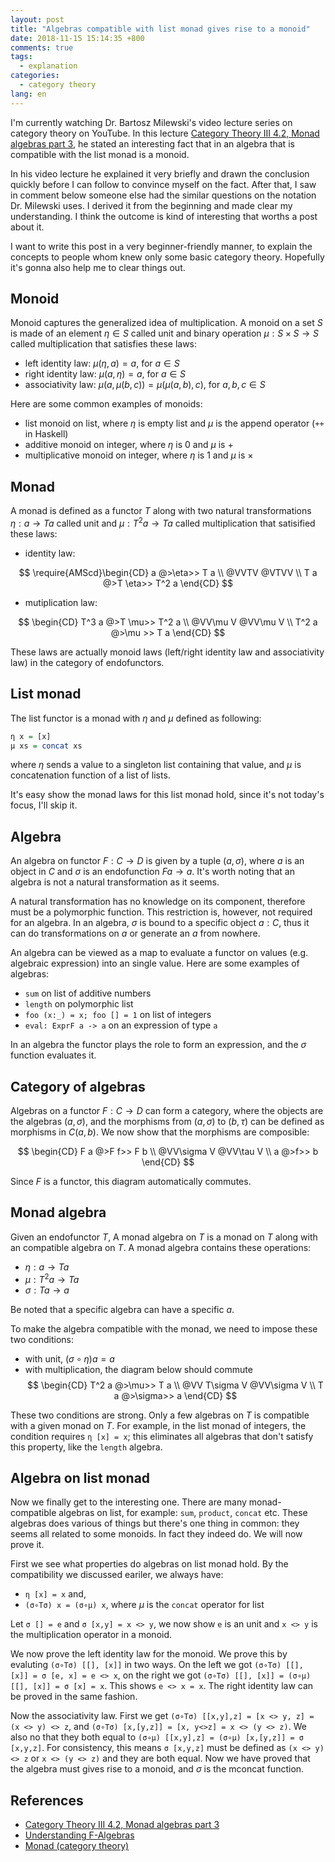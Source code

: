 ```yaml
---
layout: post
title: "Algebras compatible with list monad gives rise to a monoid"
date: 2018-11-15 15:14:35 +800
comments: true
tags:
  - explanation
categories:
  - category theory
lang: en
---
```


I'm currently watching Dr. Bartosz Milewski's video lecture series on category
theory on YouTube. In this lecture [Category Theory III 4.2, Monad algebras part
3](https://www.youtube.com/watch?v=9f8PumwS2gU), he stated an interesting fact
that in an algebra that is compatible with the list monad is a monoid.

In his video lecture he explained it very briefly and drawn the conclusion
quickly before I can follow to convince myself on the fact. After that, I saw in
comment below someone else had the similar questions on the notation Dr.
Milewski uses. I derived it from the beginning and made clear my understanding.
I think the outcome is kind of interesting that worths a post about it.

I want to write this post in a very beginner-friendly manner, to explain the
concepts to people whom knew only some basic category theory. Hopefully it's
gonna also help me to clear things out.

## Monoid

Monoid captures the generalized idea of multiplication. A monoid on a set $S$ is
made of an element $\eta\in S$ called unit and binary operation $\mu: S \times S
\to S$ called multiplication that satisfies these laws:

- left identity law: $\mu(\eta, a) = a$, for $a \in S$
- right identity law: $\mu(a, \eta) = a$, for $a \in S$
- associativity law: $\mu(a,\mu(b,c)) = \mu(\mu(a,b),c)$, for $a,b,c\in S$

Here are some common examples of monoids:

- list monoid on list, where $\eta$ is empty list and $\mu$ is the append operator (`++` in Haskell)
- additive monoid on integer, where $\eta$ is $0$ and $\mu$ is $+$
- multiplicative monoid on integer, where $\eta$ is $1$ and $\mu$ is $\times$

## Monad

A monad is defined as a functor $T$ along with two natural transformations
$\eta: a \to T a$ called unit and $\mu: T^2 a\to T a$ called multiplication that
satisified these laws:

- identity law:

$$
\require{AMScd}\begin{CD}
a @>\eta>> T a \\
@VVTV  @VTVV \\
T a @>T \eta>> T^2 a
\end{CD}
$$

- mutiplication law:

$$
\begin{CD}
T^3 a @>T \mu>> T^2 a \\
@VV\mu V @VV\mu V \\
T^2 a @>\mu >> T a
\end{CD}
$$

These laws are actually monoid laws (left/right identity law and associativity
law) in the category of endofunctors.


## List monad

The list functor is a monad with $\eta$ and $\mu$ defined as following:

```haskell
η x = [x]
μ xs = concat xs
```

where $\eta$ sends a value to a singleton list containing that value, and $\mu$
is concatenation function of a list of lists.

It's easy show the monad laws for this list monad hold, since it's not today's
focus, I'll skip it.

## Algebra

An algebra on functor $F: C\to D$ is given by a tuple $(a, \sigma)$, where $a$
is an object in $C$ and $\sigma$ is an endofunction $F a \to a$. It's worth
noting that an algebra is not a natural transformation as it seems.

A natural transformation has no knowledge on its component, therefore must be a
polymorphic function. This restriction is, however, not required for an algebra.
In an algebra, $\sigma$ is bound to a specific object $a: C$, thus it can do
transformations on $a$ or generate an $a$ from nowhere.

An algebra can be viewed as a map to evaluate a functor on values (e.g.
algebraic expression) into an single value. Here are some examples of algebras:

- `sum` on list of additive numbers
- `length` on polymorphic list
- `foo (x:_) = x; foo [] = 1` on list of integers
- `eval: ExprF a -> a` on an expression of type `a`

In an algebra the functor plays the role to form an expression, and the $\sigma$
function evaluates it.

## Category of algebras

Algebras on a functor $F:C\to D$ can form a category, where the objects are the
algebras $(a, \sigma)$, and the morphisms from $(a,\sigma)$ to $(b,\tau)$ can be
defined as morphisms in $C(a,b)$. We now show that the morphisms are composible:

$$
\begin{CD}
F a @>F f>> F b \\
@VV\sigma V @VV\tau V \\
a @>f>> b
\end{CD}
$$

Since $F$ is a functor, this diagram automatically commutes.

## Monad algebra

Given an endofunctor $T$, A monad algebra on $T$ is a monad on $T$ along with an
compatible algebra on $T$. A monad algebra contains these operations:

- $\eta: a \to T a$
- $\mu: T^2 a \to T a$
- $\sigma: T a \to a$

Be noted that a specific algebra can have a specific $a$.

To make the algebra compatible with the monad, we need to impose these two conditions:

- with unit, $(\sigma \circ \eta) a = a$
- with multiplication, the diagram below should commute
$$
\begin{CD}
T^2 a @>\mu>> T a \\
@VV T\sigma V @VV\sigma V \\
T a @>\sigma>> a
\end{CD}
$$

These two conditions are strong. Only a few algebras on $T$ is compatible with a
given monad on $T$. For example, in the list monad of integers, the condition
requires `η [x] = x`; this eliminates all algebras that don't satisfy this
property, like the `length` algebra.

## Algebra on list monad

Now we finally get to the interesting one. There are many monad-compatible
algebras on list, for example: `sum`, `product`, `concat` etc. These algebras
does various of things but there's one thing in common: they seems all related
to some monoids. In fact they indeed do. We will now prove it.

First we see what properties do algebras on list monad hold. By the
compatibility we discussed eariler, we always have:

- `η [x] = x` and,
- `(σ∘Tσ) x = (σ∘μ) x`, where $\mu$ is the `concat` operator for list

Let `σ [] = e` and `σ [x,y] = x <> y`, we now show `e` is an unit and `x <> y`
is the multiplication operator in a monoid.

We now prove the left identity law for the monoid. We prove this by evaluting
`(σ∘Tσ) [[], [x]]` in two ways. On the left we got `(σ∘Tσ) [[], [x]] = σ [e, x]
= e <> x`, on the right we got `(σ∘Tσ) [[], [x]] = (σ∘μ) [[], [x]] = σ [x] = x`.
This shows `e <> x = x`. The right identity law can be proved in the same
fashion.

Now the associativity law. First we get `(σ∘Tσ) [[x,y],z] = [x <> y, z] = (x <>
y) <> z`, and `(σ∘Tσ) [x,[y,z]] = [x, y<>z] = x <> (y <> z)`. We also no that
they both equal to `(σ∘μ) [[x,y],z] = (σ∘μ) [x,[y,z]] = σ [x,y,z]`. For
consistency, this means `σ [x,y,z]` must be defined as `(x <> y) <> z` or `x <>
(y <> z)` and they are both equal. Now we have proved that the algebra must
gives rise to a monoid, and $\sigma$ is the mconcat function.

## References

- [Category Theory III 4.2, Monad algebras part 3](https://www.youtube.com/watch?v=9f8PumwS2gU)
- [Understanding F-Algebras](https://bartoszmilewski.com/2013/06/10/understanding-f-algebras/)
- [Monad (category theory)](https://en.wikipedia.org/wiki/Monad_(category_theory))
